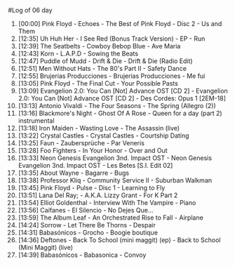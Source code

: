 #Log of 06 day

1. [00:00] Pink Floyd - Echoes - The Best of Pink Floyd - Disc 2 - Us and Them
1. [12:35] Uh Huh Her - I See Red (Bonus Track Version) - EP - Run
1. [12:39] The Seatbelts - Cowboy Bebop Blue - Ave Maria
1. [12:43] Korn - L.A.P.D - Sowing the Beats
1. [12:47] Puddle of Mudd - Drift & Die - Drift & Die (Radio Edit)
1. [12:51] Men Without Hats - The 80's Part II - Safety Dance
1. [12:55] Brujerias Producciones - Brujerias Producciones - Me fui
1. [13:05] Pink Floyd - The Final Cut - Your Possible Pasts
1. [13:09] Evangelion 2.0: You Can [Not] Advance OST [CD 2] - Evangelion 2.0: You Can [Not] Advance OST [CD 2] - Des Cordes: Opus 1 [2EM-18]
1. [13:13] Antonio Vivaldi - The Four Seasons - The Spring  (Allegro (2))
1. [13:16] Blackmore's Night - Ghost Of A Rose - Queen for a day (part 2) instrumental
1. [13:18] Iron Maiden - Wasting Love - The Assassin (live)
1. [13:22] Crystal Castles - Crystal Castles - Courtship Dating
1. [13:25] Faun - Zaubersprüche - Par Veneris
1. [13:28] Foo Fighters - In Your Honor - Over and Out
1. [13:33] Neon Genesis Evangelion 3nd. Impact OST - Neon Genesis Evangelion 3nd. Impact OST - Les Betes [S.I. Edit 02]
1. [13:35] About Wayne - Bagarre - Bugs
1. [13:38] Professor Kliq - Community Service II - Suburban Walkman
1. [13:45] Pink Floyd - Pulse - Disc 1 - Learning to Fly
1. [13:51] Lana Del Ray; - A.K.A. Lizzy Grant - For K Part 2
1. [13:54] Elliot Goldenthal - Interview With The Vampire - Piano
1. [13:56] Caifanes - El Silencio - No Dejes Que...
1. [13:59] The Album Leaf - An Orchestrated Rise to Fall - Airplane
1. [14:24] Sorrow - Let There Be Thorns - Despair
1. [14:31] Babasónicos - Grocho - Boogie boutique
1. [14:36] Deftones - Back To School (mini maggit) (ep) - Back to School (Mini Maggit) (live)
1. [14:39] Babasónicos - Babasonica - Convoy
